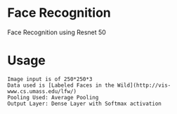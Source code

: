 # Face Recognition

Face Recognition using Resnet 50

# Usage

```
Image input is of 250*250*3
Data used is [Labeled Faces in the Wild](http://vis-www.cs.umass.edu/lfw/)
Pooling Used: Average Pooling
Output Layer: Dense Layer with Softmax activation
```
